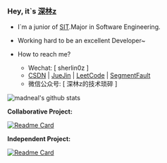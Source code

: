 ### Hey, it\`s [深林z](https://juejin.cn/user/2340212367169069)
- I\`m a junior of [SIT](https://www.sit.edu.cn/).Major in Software Engineering.
- Working hard to be an excellent Developer~
- How to reach me?

  - Wechat: [ sherlin0z ]
  - [CSDN](https://blog.csdn.net/weixin_49640747?type=blog) | [JueJin](https://juejin.cn/user/2340212367169069) | [LeetCode](https://leetcode-cn.com/u/sherlinz0/) | [SegmentFault](https://segmentfault.com/u/sherlinz0)
  - 微信公众号: [ 深林z的技术琐碎 ]

![madneal's github stats](https://github-readme-stats.vercel.app/api?username=sherlinz0&show_icons=true&theme=radical)

**Collaborative Project:**

[![Readme Card](https://github-readme-stats.vercel.app/api/pin/?username=sherlinz0&repo=kite-microapp)](https://github.com/SIT-kite/kite-microapp)

**Independent Project:**

[![Readme Card](https://github-readme-stats.vercel.app/api/pin/?username=sherlinz0&repo=web-music)](https://github.com/sherlinz0/web-music)
